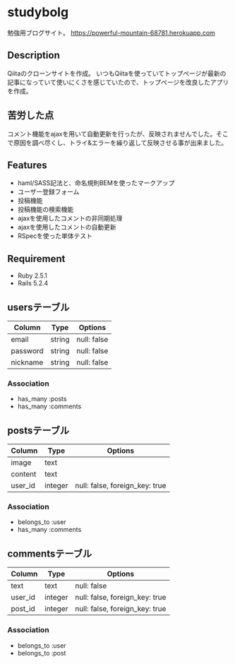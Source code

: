 # studybolg
勉強用ブログサイト。
https://powerful-mountain-68781.herokuapp.com

## Description
Qiitaのクローンサイトを作成。
いつもQiitaを使っていてトップページが最新の記事になっていて使いにくさを感じていたので、トップページを改良したアプリを作成。

## 苦労した点
コメント機能をajaxを用いて自動更新を行ったが、反映されませんでした。そこで原因を調べ尽くし、トライ&エラーを繰り返して反映させる事が出来ました。

## Features
- haml/SASS記法と、命名規則BEMを使ったマークアップ
- ユーザー登録フォーム
- 投稿機能
- 投稿機能の検索機能
- ajaxを使用したコメントの非同期処理
- ajaxを使用したコメントの自動更新
- RSpecを使った単体テスト

## Requirement
- Ruby 2.5.1
- Rails 5.2.4



## usersテーブル
|Column|Type|Options|
|------|----|-------|
|email|string|null: false|
|password|string|null: false|
|nickname|string|null: false|
### Association
- has_many :posts
- has_many :comments

## postsテーブル
|Column|Type|Options|
|------|----|-------|
|image|text||
|content|text||
|user_id|integer|null: false, foreign_key: true|
### Association
- belongs_to :user
- has_many :comments

## commentsテーブル
|Column|Type|Options|
|------|----|-------|
|text|text|null: false|
|user_id|integer|null: false, foreign_key: true|
|post_id|integer|null: false, foreign_key: true|
### Association
- belongs_to :user
- belongs_to :post




